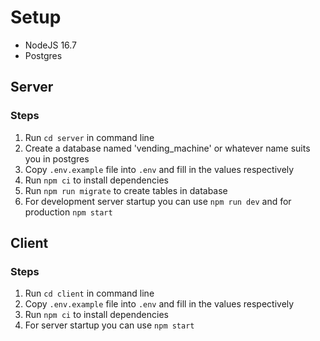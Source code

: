# Setup

* NodeJS 16.7
* Postgres

## Server
### Steps
1. Run `cd server` in command line
2. Create a database named 'vending_machine' or whatever name suits you in postgres
3. Copy `.env.example` file into `.env` and fill in the values respectively
4. Run `npm ci` to install dependencies
5. Run `npm run migrate` to create tables in database
6. For development server startup you can use `npm run dev` and for production `npm start`


## Client
### Steps
1. Run `cd client` in command line
3. Copy `.env.example` file into `.env` and fill in the values respectively
4. Run `npm ci` to install dependencies
6. For server startup you can use `npm start`

